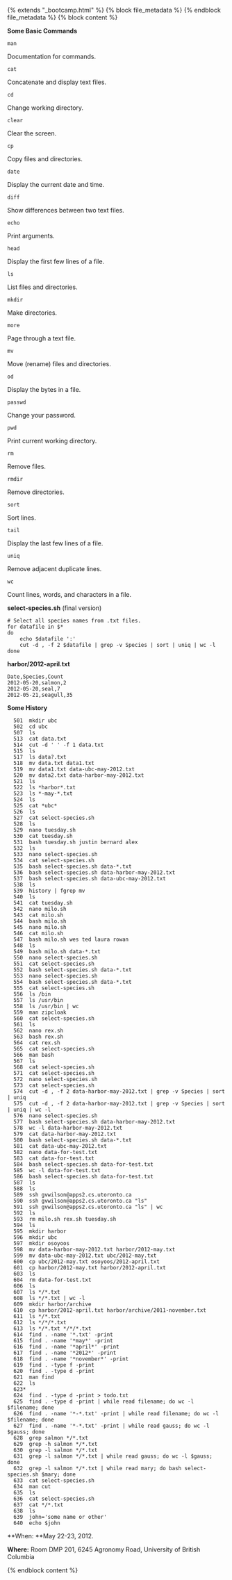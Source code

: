 {% extends "_bootcamp.html" %} {% block file_metadata %}  {% endblock
file_metadata %} {% block content %}

**Some Basic Commands**

`man`

Documentation for commands.

`cat`

Concatenate and display text files.

`cd`

Change working directory.

`clear`

Clear the screen.

`cp`

Copy files and directories.

`date`

Display the current date and time.

`diff`

Show differences between two text files.

`echo`

Print arguments.

`head`

Display the first few lines of a file.

`ls`

List files and directories.

`mkdir`

Make directories.

`more`

Page through a text file.

`mv`

Move (rename) files and directories.

`od`

Display the bytes in a file.

`passwd`

Change your password.

`pwd`

Print current working directory.

`rm`

Remove files.

`rmdir`

Remove directories.

`sort`

Sort lines.

`tail`

Display the last few lines of a file.

`uniq`

Remove adjacent duplicate lines.

`wc`

Count lines, words, and characters in a file.

**select-species.sh** (final version)
    
    # Select all species names from .txt files.
    for datafile in $*
    do
        echo $datafile ':'
        cut -d , -f 2 $datafile | grep -v Species | sort | uniq | wc -l
    done

**harbor/2012-april.txt**
    
    Date,Species,Count
    2012-05-20,salmon,2
    2012-05-20,seal,7
    2012-05-21,seagull,35

**Some History**
    
      501  mkdir ubc
      502  cd ubc
      507  ls
      513  cat data.txt
      514  cut -d ' ' -f 1 data.txt
      515  ls
      517  ls data?.txt
      518  mv data.txt data1.txt
      519  mv data1.txt data-ubc-may-2012.txt
      520  mv data2.txt data-harbor-may-2012.txt
      521  ls
      522  ls *harbor*.txt
      523  ls *-may-*.txt
      524  ls
      525  cat *ubc*
      526  ls
      527  cat select-species.sh
      528  ls
      529  nano tuesday.sh
      530  cat tuesday.sh
      531  bash tuesday.sh justin bernard alex
      532  ls
      533  nano select-species.sh
      534  cat select-species.sh
      535  bash select-species.sh data-*.txt
      536  bash select-species.sh data-harbor-may-2012.txt
      537  bash select-species.sh data-ubc-may-2012.txt
      538  ls
      539  history | fgrep mv
      540  ls
      541  cat tuesday.sh
      542  nano milo.sh
      543  cat milo.sh
      544  bash milo.sh
      545  nano milo.sh
      546  cat milo.sh
      547  bash milo.sh wes ted laura rowan
      548  ls
      549  bash milo.sh data-*.txt
      550  nano select-species.sh
      551  cat select-species.sh
      552  bash select-species.sh data-*.txt
      553  nano select-species.sh
      554  bash select-species.sh data-*.txt
      555  cat select-species.sh
      556  ls /bin
      557  ls /usr/bin
      558  ls /usr/bin | wc
      559  man zipcloak
      560  cat select-species.sh
      561  ls
      562  nano rex.sh
      563  bash rex.sh
      564  cat rex.sh
      565  cat select-species.sh
      566  man bash
      567  ls
      568  cat select-species.sh
      571  cat select-species.sh
      572  nano select-species.sh
      573  cat select-species.sh
      574  cut -d , -f 2 data-harbor-may-2012.txt | grep -v Species | sort | uniq
      575  cut -d , -f 2 data-harbor-may-2012.txt | grep -v Species | sort | uniq | wc -l
      576  nano select-species.sh
      577  bash select-species.sh data-harbor-may-2012.txt
      578  wc -l data-harbor-may-2012.txt
      579  cat data-harbor-may-2012.txt
      580  bash select-species.sh data-*.txt
      581  cat data-ubc-may-2012.txt
      582  nano data-for-test.txt
      583  cat data-for-test.txt
      584  bash select-species.sh data-for-test.txt
      585  wc -l data-for-test.txt
      586  bash select-species.sh data-for-test.txt
      587  ls
      588  ls
      589  ssh gvwilson@apps2.cs.utoronto.ca
      590  ssh gvwilson@apps2.cs.utoronto.ca "ls"
      591  ssh gvwilson@apps2.cs.utoronto.ca "ls" | wc
      592  ls
      593  rm milo.sh rex.sh tuesday.sh
      594  ls
      595  mkdir harbor
      596  mkdir ubc
      597  mkdir osoyoos
      598  mv data-harbor-may-2012.txt harbor/2012-may.txt
      599  mv data-ubc-may-2012.txt ubc/2012-may.txt
      600  cp ubc/2012-may.txt osoyoos/2012-april.txt
      601  cp harbor/2012-may.txt harbor/2012-april.txt
      603  ls
      604  rm data-for-test.txt
      606  ls
      607  ls */*.txt
      608  ls */*.txt | wc -l
      609  mkdir harbor/archive
      610  cp harbor/2012-april.txt harbor/archive/2011-november.txt
      611  ls */*.txt
      612  ls */*/*.txt
      613  ls */*.txt */*/*.txt
      614  find . -name '*.txt' -print
      615  find . -name '*may*' -print
      616  find . -name '*april*' -print
      617  find . -name '*2012*' -print
      618  find . -name '*november*' -print
      619  find . -type f -print
      620  find . -type d -print
      621  man find
      622  ls
      623*
      624  find . -type d -print > todo.txt
      625  find . -type d -print | while read filename; do wc -l $filename; done
      626  find . -name '*-*.txt' -print | while read filename; do wc -l $filename; done
      627  find . -name '*-*.txt' -print | while read gauss; do wc -l $gauss; done
      628  grep salmon */*.txt
      629  grep -h salmon */*.txt
      630  grep -l salmon */*.txt
      631  grep -l salmon */*.txt | while read gauss; do wc -l $gauss; done
      632  grep -l salmon */*.txt | while read mary; do bash select-species.sh $mary; done
      633  cat select-species.sh
      634  man cut
      635  ls
      636  cat select-species.sh
      637  cat */*.txt
      638  ls
      639  john='some name or other'
      640  echo $john

**When: **May 22-23, 2012.

**Where:** Room DMP 201, 6245 Agronomy Road, University of British Columbia

{% endblock content %}

